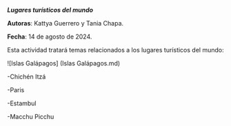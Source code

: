 ***Lugares turísticos del mundo***


**Autoras**: Kattya Guerrero y Tania Chapa.

**Fecha**: 14 de agosto de 2024.

Esta actividad tratará temas relacionados a los lugares turísticos del mundo:

![Islas Galápagos] (Islas Galápagos.md)

-Chichén Itzá

-Paris

-Estambul

-Macchu Picchu


